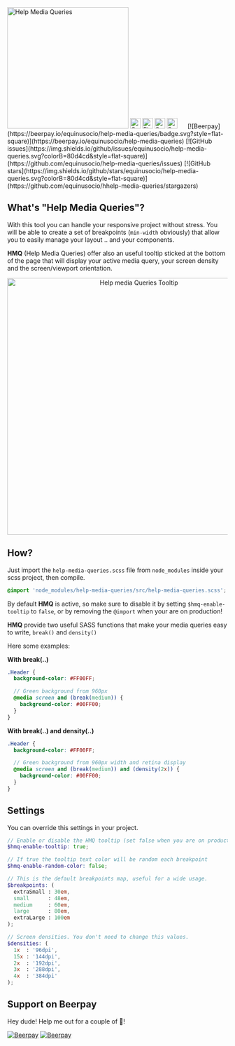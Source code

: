 <img width="277" alt="Help Media Queries" src="https://cloud.githubusercontent.com/assets/10454741/20606336/8025011c-b270-11e6-988b-e083942e7f78.png">

<img width="24px" alt="Google Chrome" src="https://cdn.rawgit.com/alrra/browser-logos/master/chrome/chrome_48x48.png">
<img width="24px" alt="Firefox" src="https://cdn.rawgit.com/alrra/browser-logos/master/firefox/firefox_48x48.png">
<img width="24px" alt="Safari" src="https://cdn.rawgit.com/alrra/browser-logos/master/safari/safari_48x48.png" title="💩💩">
<img width="24px" alt="Safari" src="https://cdn.rawgit.com/alrra/browser-logos/master/edge/edge_48x48.png" title="💩">&nbsp;&nbsp;&nbsp;&nbsp;&nbsp;
[![Beerpay](https://beerpay.io/equinusocio/help-media-queries/badge.svg?style=flat-square)](https://beerpay.io/equinusocio/help-media-queries)
[![GitHub issues](https://img.shields.io/github/issues/equinusocio/help-media-queries.svg?colorB=80d4cd&style=flat-square)](https://github.com/equinusocio/help-media-queries/issues)
[![GitHub stars](https://img.shields.io/github/stars/equinusocio/help-media-queries.svg?colorB=80d4cd&style=flat-square)](https://github.com/equinusocio/hhelp-media-queries/stargazers)



## What's "Help Media Queries"?

With this tool you can handle your responsive project without stress. You will be able to create a set of breakpoints (`min-width` obviously) that allow you to easily manage your layout .. and your components.

**HMQ** (Help Media Queries) offer also an useful tooltip sticked at the bottom of the page that will display your active media query, your screen density and the screen/viewport orientation.

<p align="center"><img width="586" alt="Help media Queries Tooltip" src="https://cloud.githubusercontent.com/assets/10454741/20607562/d382febe-b279-11e6-804e-0faa21584511.png"></p>

## How?
Just import the `help-media-queries.scss` file from `node_modules` inside your scss project, then compile.
```scss
@import 'node_modules/help-media-queries/src/help-media-queries.scss';
```
By default **HMQ** is active, so make sure to disable it by setting `$hmq-enable-tooltip` to `false`, or by removing the ```@import``` when your are on production!

**HMQ** provide two useful SASS functions that make your media queries easy to write, `break()` and `density()`

Here some examples:

**With break(..)**
```scss
.Header {
  background-color: #FF00FF;

  // Green background from 960px
  @media screen and (break(medium)) {
    background-color: #00FF00;
  }
}

```

**With break(..) and density(..)**
```scss
.Header {
  background-color: #FF00FF;

  // Green background from 960px width and retina display
  @media screen and (break(medium)) and (density(2x)) {
    background-color: #00FF00;
  }
}

```




## Settings

You can override this settings in your project.

```scss
// Enable or disable the HMQ tooltip (set false when you are on production!)
$hmq-enable-tooltip: true;

// If true the tooltip text color will be random each breakpoint
$hmq-enable-random-color: false;

// This is the default breakpoints map, useful for a wide usage.
$breakpoints: (
  extraSmall : 30em,
  small      : 48em,
  medium     : 60em,
  large      : 80em,
  extraLarge : 100em
);

// Screen densities. You don't need to change this values.
$densities: (
  1x  : '96dpi',
  15x : '144dpi',
  2x  : '192dpi',
  3x  : '288dpi',
  4x  : '384dpi'
);

```

## Support on Beerpay
Hey dude! Help me out for a couple of :beers:!

[![Beerpay](https://beerpay.io/equinusocio/help-media-queries/badge.svg?style=beer-square)](https://beerpay.io/equinusocio/help-media-queries)  [![Beerpay](https://beerpay.io/equinusocio/help-media-queries/make-wish.svg?style=flat-square)](https://beerpay.io/equinusocio/help-media-queries?focus=wish)
